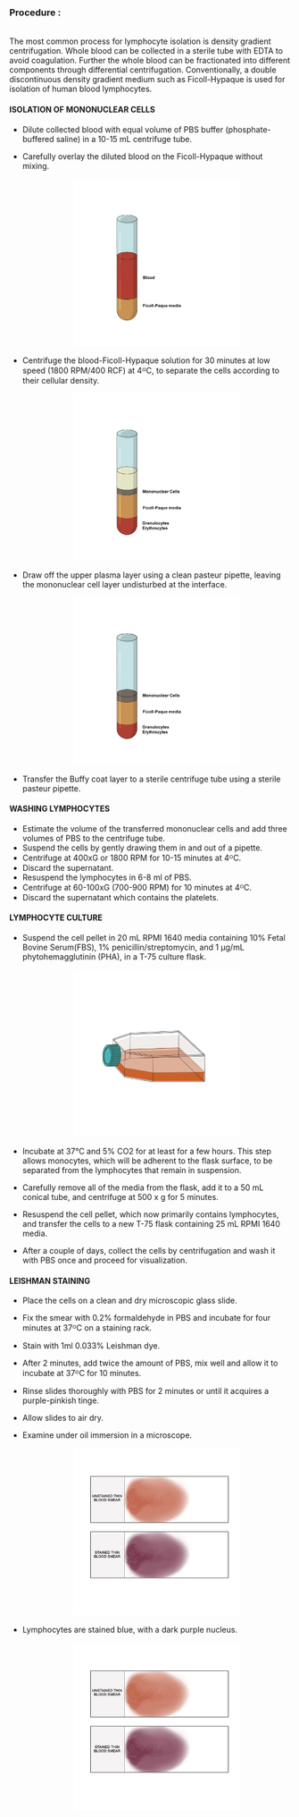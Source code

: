 ### Procedure :
<br>
The most common process for lymphocyte isolation is density gradient centrifugation. Whole blood can be collected in a sterile tube with EDTA to avoid coagulation. Further the whole blood can be fractionated into different components through differential centrifugation. Conventionally, a double discontinuous density gradient medium such as Ficoll-Hypaque is used for isolation of human blood lymphocytes.<br>

#### ISOLATION OF MONONUCLEAR CELLS<br>
* Dilute collected blood with equal volume of PBS buffer (phosphate-buffered saline) in a 10-15 mL centrifuge tube.
* Carefully overlay the diluted blood on the Ficoll-Hypaque without mixing.
<br><div style="text-align: center;"><img src="images/img1.png" alt="image" width="300" height="300"></div>

* Centrifuge the blood-Ficoll-Hypaque solution for 30 minutes at low speed (1800 RPM/400 RCF) at 4ᴼC, to separate the cells according to their cellular density.
<br><div style="text-align: center;"><img src="images/img2.png" alt="image" width="300" height="300"></div>

* Draw off the upper plasma layer using a clean pasteur pipette, leaving the mononuclear cell layer undisturbed at the interface.
<br><div style="text-align: center;"><img src="images/img3.png" alt="image" width="300" height="300"></div>

* Transfer the Buffy coat layer to a sterile centrifuge tube using a sterile pasteur pipette.

#### WASHING LYMPHOCYTES

* Estimate the volume of the transferred mononuclear cells and add three volumes of PBS to the centrifuge tube.
* Suspend the cells by gently drawing them in and out of a pipette.
* Centrifuge at 400xG or 1800 RPM for 10-15 minutes at 4ᴼC.
* Discard the supernatant.
* Resuspend the lymphocytes in 6-8 ml of PBS.
* Centrifuge at 60-100xG (700-900 RPM) for 10 minutes at 4ᴼC.
* Discard the supernatant which contains the platelets.

#### LYMPHOCYTE CULTURE

* Suspend the cell pellet in 20 mL RPMI 1640 media containing 10% Fetal Bovine Serum(FBS), 1% penicillin/streptomycin, and 1 μg/mL phytohemagglutinin (PHA), in a T-75 culture flask.
<br><div style="text-align: center;"><img src="images/img4.png" alt="image" width="300" height="300"></div>


* Incubate at 37°C and 5% CO2 for at least for a few hours. This step allows monocytes, which will be adherent to the flask surface, to be separated from the lymphocytes that remain in suspension.
* Carefully remove all of the media from the flask, add it to a 50 mL conical tube, and centrifuge at 500 x g for 5 minutes.
* Resuspend the cell pellet, which now primarily contains lymphocytes, and transfer the cells to a new T-75 flask containing 25 mL RPMI 1640 media.
* After a couple of days, collect the cells by centrifugation and wash it with PBS once and proceed for visualization.

#### LEISHMAN STAINING

* Place the cells on a clean and dry microscopic glass slide.
* Fix the smear with 0.2% formaldehyde in PBS and incubate for four minutes at 37ᴼC on a staining rack.
* Stain with 1ml 0.033% Leishman dye.
* After 2 minutes, add twice the amount of PBS, mix well and allow it to incubate at 37ᴼC for 10 minutes.
* Rinse slides thoroughly with PBS for 2 minutes or until it acquires a purple-pinkish tinge.
* Allow slides to air dry.
* Examine under oil immersion in a microscope.
<br><div style="text-align: center;"><img src="images/img5.png" alt="image" width="300" height="300"></div>

* Lymphocytes are stained blue, with a dark purple nucleus.
<br><div style="text-align: center;"><img src="images/img5.png" alt="image" width="300" height="300"></div>